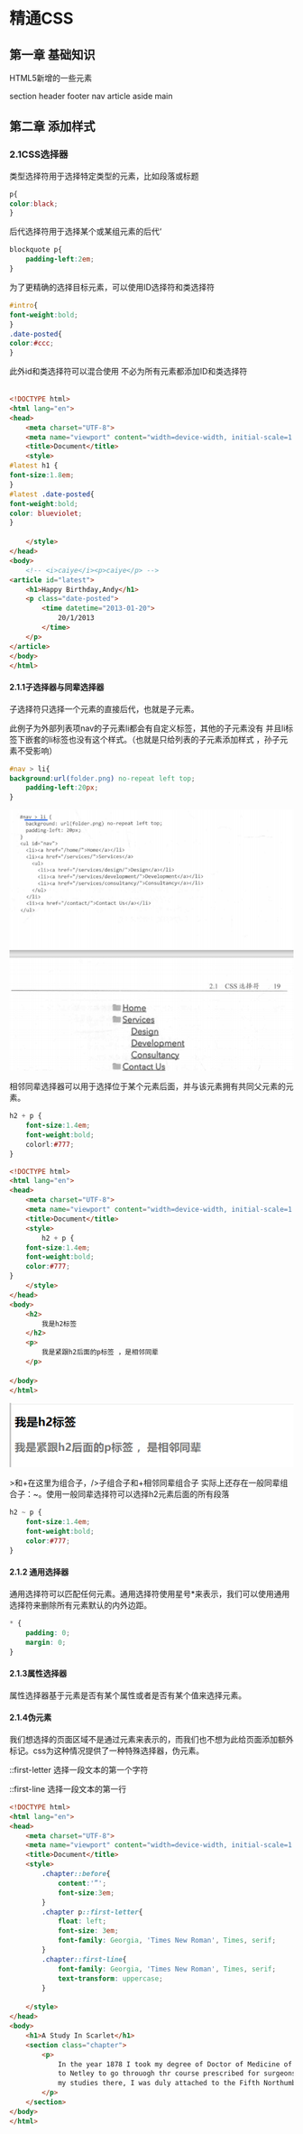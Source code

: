 # 精通CSS

## 第一章 基础知识

HTML5新增的一些元素

section header footer nav article aside main

## 第二章 添加样式

### 2.1CSS选择器

类型选择符用于选择特定类型的元素，比如段落或标题

```css
p{
color:black;
}
```

后代选择符用于选择某个或某组元素的后代‘

```css
blockquote p{
    padding-left:2em;
}
```

为了更精确的选择目标元素，可以使用ID选择符和类选择符

```css
#intro{
font-weight:bold;
}
.date-posted{
color:#ccc;
}
```

此外id和类选择符可以混合使用 不必为所有元素都添加ID和类选择符

```html

<!DOCTYPE html>
<html lang="en">
<head>
    <meta charset="UTF-8">
    <meta name="viewport" content="width=device-width, initial-scale=1.0">
    <title>Document</title>
    <style>
#latest h1 {
font-size:1.8em;
}
#latest .date-posted{
font-weight:bold;
color: blueviolet;
}

    </style>
</head>
<body>
    <!-- <i>caiye</i><p>caiye</p> -->
<article id="latest">
    <h1>Happy Birthday,Andy</h1>
    <p class="date-posted">
        <time datetime="2013-01-20">
            20/1/2013
        </time>
    </p>
</article>
</body>
</html>
```

#### 2.1.1子选择器与同辈选择器

子选择符只选择一个元素的直接后代，也就是子元素。

此例子为外部列表项nav的子元素li都会有自定义标签，其他的子元素没有 并且li标签下嵌套的li标签也没有这个样式。（也就是只给列表的子元素添加样式 ，孙子元素不受影响）

```css
#nav > li{
background:url(folder.png) no-repeat left top;
    padding-left:20px;
}
```

![image-20240211151120007](./assets/image-20240211151120007.png)

相邻同辈选择器可以用于选择位于某个元素后面，并与该元素拥有共同父元素的元素。

```css
h2 + p {
    font-size:1.4em;
    font-weight:bold;
    colorl:#777;
}
```

```html
<!DOCTYPE html>
<html lang="en">
<head>
    <meta charset="UTF-8">
    <meta name="viewport" content="width=device-width, initial-scale=1.0">
    <title>Document</title>
    <style>
        h2 + p {
    font-size:1.4em;
    font-weight:bold;
    color:#777;
}
    </style>
</head>
<body>
    <h2>
        我是h2标签
    </h2>
    <p>
        我是紧跟h2后面的p标签 ，是相邻同辈
    </p>

</body>
</html>
```

![image-20240211151655139](./assets/image-20240211151655139-1707635933269-6.png)

\>和+在这里为组合子，/>子组合子和+相邻同辈组合子 实际上还存在一般同辈组合子：~。使用一般同辈选择符可以选择h2元素后面的所有段落

```css
h2 ~ p {
	font-size:1.4em;
    font-weight:bold;
    color:#777;
}
```

#### 2.1.2 通用选择器

通用选择符可以匹配任何元素。通用选择符使用星号*来表示，我们可以使用通用选择符来删除所有元素默认的内外边距。

```css
* {
	padding: 0;
    margin: 0;
}
```

#### 2.1.3属性选择器

属性选择器基于元素是否有某个属性或者是否有某个值来选择元素。

#### 2.1.4伪元素

我们想选择的页面区域不是通过元素来表示的，而我们也不想为此给页面添加额外标记。css为这种情况提供了一种特殊选择器，伪元素。

::first-letter 选择一段文本的第一个字符

::first-line 选择一段文本的第一行

```html
<!DOCTYPE html>
<html lang="en">
<head>
    <meta charset="UTF-8">
    <meta name="viewport" content="width=device-width, initial-scale=1.0">
    <title>Document</title>
    <style>
        .chapter::before{
            content:'”';
            font-size:3em;
        }
        .chapter p::first-letter{
            float: left;
            font-size: 3em;
            font-family: Georgia, 'Times New Roman', Times, serif;
        }
        .chapter::first-line{
            font-family: Georgia, 'Times New Roman', Times, serif;
            text-transform: uppercase;
        }

    </style>
</head>
<body>
    <h1>A Study In Scarlet</h1>
    <section class="chapter">
        <p>
            In the year 1878 I took my degree of Doctor of Medicine of the University of London,and proceeded 
            to Netley to go throuogh thr course prescribed for surgeons in the army.Having completed
            my studies there, I was duly attached to the Fifth Northumberland Fusiliers as Assistant Surgeon.
        </p>
    </section>
</body>
</html>
```
